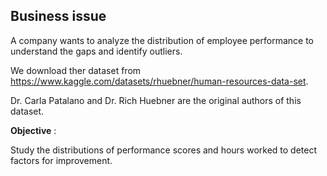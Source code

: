 ## **Business issue**

A company wants to analyze the distribution of employee performance
to understand the gaps and identify outliers.
                                     



We download ther dataset from https://www.kaggle.com/datasets/rhuebner/human-resources-data-set.

Dr. Carla Patalano and Dr. Rich Huebner are the original authors of this dataset.


**Objective** :


Study the distributions of performance scores and hours worked to detect factors for improvement.
